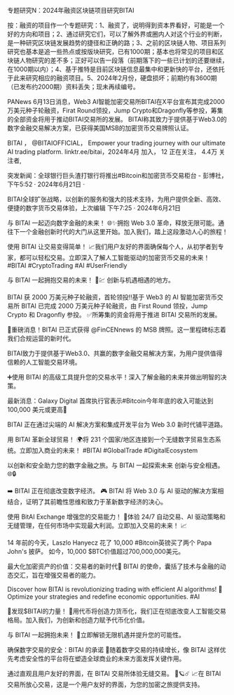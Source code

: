 专题研究N：2024年融资区块链项目研究BITAI

按：融资的项目作一个专题研究：1、融资了，说明得到资本界看好，可能是一个好的方向和项目；2、通过研究它们，可以了解外界或圈内人对这个行业的判断，是一种研究区块链发展趋势的捷径和正确的路；3、之前的区块链人物、项目系列研究也基本是追一些热点或按版块研究，已有1000期；基本也将常见的项目和区块链人物研究的差不多；正好可以告一段落（前期落下的一些已计划的还要继续，在1000期以内）；4、基于推特是目前区块链信息最集中和更新快的平台，还依托于此来研究相应的融资项目。5、2024年2月份，硬盘损坏；前期约有3600期（已发布约2000期）资料丢失；现未再续编号。

PANews 6月13日消息，Web3 AI智能加密交易所BITAI在X平台宣布其完成2000万美元种子轮融资，Firat Round领投，Jump Crypto和Dragonfly等参投，筹集的全部资金将用于推动BITAI交易所的发展。
BITAI称其致力于提供基于Web3.0的数字金融交易解决方案，已获得美国MSB的加密货币交易牌照认证。

BITAI
，
@BITAIOFFICIAL，
Empower your trading journey with our ultimate AI trading platform.
linktr.ee/bitai，2024年4月 加入，
12 正在关注，
4.4万 关注者,


突发新闻：全球银行巨头渣打银行将推出#Bitcoin和加密货币交易柜台 - 彭博社，下午5:52 · 2024年6月21日
·

BITAI全球扩张战略，以创新的服务和强大的技术支持，为用户提供全新、高效、便捷的数字货币交易体验，上次编辑
下午7:25 · 2024年6月21日

与 BITAI 一起迈向数字金融的未来！ 🌐✨拥抱 Web 3.0 革命，释放无限可能。通往下一个金融创新时代的大门从这里开始。加入我们，踏上这段激动人心的旅程！

使用 BITAI 让交易变得简单！ 📈我们用户友好的界面确保每个人，从初学者到专家，都可以轻松交易。立即深入了解人工智能驱动的加密货币交易的未来！ #BITAI #CryptoTrading #AI #UserFriendly

与 BITAI 一起拥抱交易的未来！ 🚀💹
创新与机遇相遇的地方。

BITAI 获 2000 万美元种子轮融资，首轮领投‼️基于 Web3 的 AI 智能加密货币交易所 BITAI 已完成 2000 万美元种子轮融资，由 First Round 领投，Jump Crypto 和 Dragonfly 参投。
✅所筹集的资金将用于推进 BITAI 交易所的发展。

📢重磅消息！BITAI 已正式获得
@FinCENnews
的 MSB 牌照。这一里程碑标志着我们合规运营的新时代。

BITAI致力于提供基于Web3.0、共赢的数字金融交易解决方案，为用户提供值得信赖的人工智能交易环境。

➕使用 BITAI 的高级工具提升您的交易水平！深入了解金融的未来并做出明智的决策。

最新消息：Galaxy Digital 首席执行官表示#Bitcoin今年年底的收入可能达到 100,000 美元或更高🚀

BITAI 正在通过尖端的 AI 解决方案和集成开发平台为 Web 3.0 新时代铺平道路。

用 BITAI 革新全球贸易！ 🌍将 231 个国家/地区连接到一个无缝数字贸易生态系统。立即加入商业的未来！ #BITAI #GlobalTrade #DigitalEcosystem

以创新和安全助力您的数字金融之旅。与 BITAI 一起探索未来
创新与安全相遇。 🌐🔒

➡️ BITAI 正在彻底改变数字经济。
🎮 BITAI 将 Web 3.0 与 AI 驱动的解决方案相结合，证明了其前瞻性思维和致力于革新数字经济的决心。

使用 BitAI Exchange 增强您的交易能力！ 🌟体验 24/7 自动交易、AI 驱动策略和无缝管理，在任何市场中实现最大利润。立即加入交易的未来！ 📈

14 年前的今天，Laszlo Hanyecz 花了 10,000 #Bitcoin英镑买了两个 Papa John's 披萨。
如今，10,000 $BTC价值超过700,000,000美元。

最大化加密资产的价值：交易者的新时代🎯 BITAI 的使命，囊括了技术与金融的动态交汇，旨在增强交易者的能力。

Discover how BITAI is revolutionizing trading with efficient AI algorithms! 🚀 Optimize your strategies and redefine economic opportunities. #AI 

🌟发现$BITAI的力量！ 🚀用代币将创造力货币化，我们正在彻底改变人工智能交易格局。加入我们，为创新和创造力赋予代币化价值。

与 BITAI 一起拥抱未来！ 🚀立即解锁无限机遇并提升您的可能性。

确保数字交易的安全：BITAI 的承诺
🔩随着数字交易的持续增长，像 BITAI 这样优先考虑安全性的平台将在塑造全球商业的未来方面发挥关键作用。

通过直观且用户友好的界面，在 BITAI 交易所体验无缝交易。 💫🪐☄️
📈在 BITAI 交易所放心交易，这是一个用户友好的界面，为您的加密之旅提供支持。 

